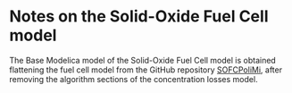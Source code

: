 # Notes on the Solid-Oxide Fuel Cell model

The Base Modelica model of the Solid-Oxide Fuel Cell model is obtained flattening the fuel cell model from the GitHub repository [SOFCPoliMi](https://github.com/looms-polimi/SOFCPoliMi), after removing the algorithm sections of the concentration losses model.
